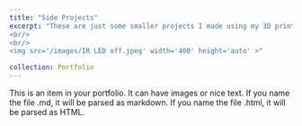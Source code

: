 ```yaml
---
title: "Side Projects"
excerpt: "These are just some smaller projects I made using my 3D printer as a way to display certain souvenirs. Whenever I don't want to start a big project, I make these to solve smaller problems or just to decorate.
<br/>
<br/>
<img src='/images/IR LED off.jpeg' width='400' height='auto' >"

collection: Portfolio
---
```


This is an item in your portfolio. It can have images or nice text. If you name the file .md, it will be parsed as markdown. If you name the file .html, it will be parsed as HTML. 
